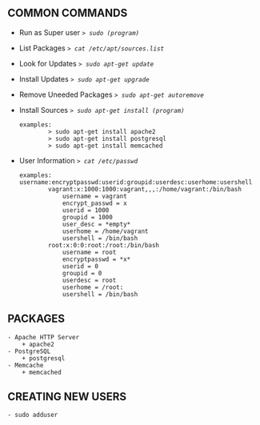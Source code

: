 ## COMMON COMMANDS
* Run as Super user _`> sudo (program)`_ <br/>

* List Packages _`> cat /etc/apt/sources.list`_ <br/>

* Look for Updates _`> sudo apt-get update`_ <br/>

* Install Updates _`> sudo apt-get upgrade`_ <br/>

* Remove Uneeded Packages _`> sudo apt-get autoremove`_ <br/>

* Install Sources _`> sudo apt-get install (program)`_ <br/>
	```	
	examples: 
			> sudo apt-get install apache2
			> sudo apt-get install postgresql
			> sudo apt-get install memcached
	```

* User Information _`> cat /etc/passwd`_ <br/>
	```	
	examples: username:encryptpasswd:userid:groupid:userdesc:userhome:usershell
			vagrant:x:1000:1000:vagrant,,,:/home/vagrant:/bin/bash			
				username = vagrant
				encrypt_passwd = x
				userid = 1000
				groupid = 1000
				user_desc = *empty*
				userhome = /home/vagrant
				usershell = /bin/bash
			root:x:0:0:root:/root:/bin/bash
				username = root
				encryptpasswd = *x*
				userid = 0
				groupid = 0
				userdesc = root
				userhome = /root:
				usershell = /bin/bash
	```
	
## PACKAGES
	- Apache HTTP Server
		+ apache2
	- PostgreSQL
		+ postgresql
	- Memcache
		+ memcached
## CREATING NEW USERS
	- sudo adduser

